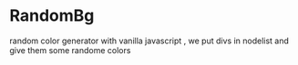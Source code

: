 # RandomBg
random color generator with vanilla javascript , we put divs in nodelist and give them some randome colors
